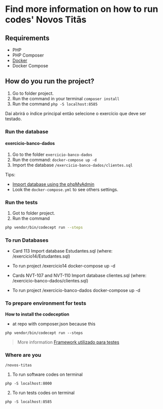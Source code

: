 # Find more information on how to run codes' **Novos Titãs**

## Requirements
- PHP
- PHP Composer
- [Docker](https://docs.docker.com/engine/install/ubuntu/)
- Docker Compose

## How do you run the project?

1) Go to folder project.
2) Run the command in your terminal `composer install`
3) Run the command `php -S localhost:8585`

Daí abrirá o índice principal então selecione o exercício que deve ser testado.

### Run the database
#### exercicio-banco-dados
1) Go to the folder `exercicio-banco-dados`
2) Run the command: `docker-compose up -d`
3) Import the database `/exercicio-banco-dados/clientes.sql`

Tips: 
- [Import database using the phpMyAdmin](https://www.youtube.com/watch?v=jW5lrS6EUPM)
- Look the `docker-compose.yml` to see others settings.


### Run the tests
1) Got to folder project.
2) Run the command

```bash
php vendor/bin/codecept run --steps
```

### To run Databases
- Card 113
Import database Estudantes.sql (where: /exercicio14/Estudantes.sql)

- To run project
/exercicio14
docker-compose up -d

- Cards NVT-107 and NVT-110
Import database clientes.sql (where: /exercicio-banco-dados/clientes.sql)

- To run project
/exercicio-banco-dados
docker-compose up -d

### To prepare environment for tests
**How to install the codeception**
* at repo with composer.json because this



```
php vendor/bin/codecept run --steps
```

> More information
[Framework utilizado para testes](https://codeception.com/)

### Where are you
```
/novos-titas

```

1. To run software codes on terminal
```
php -S localhost:8000

```

2. To run tests codes on terminal
```
php -S localhost:8585

```


